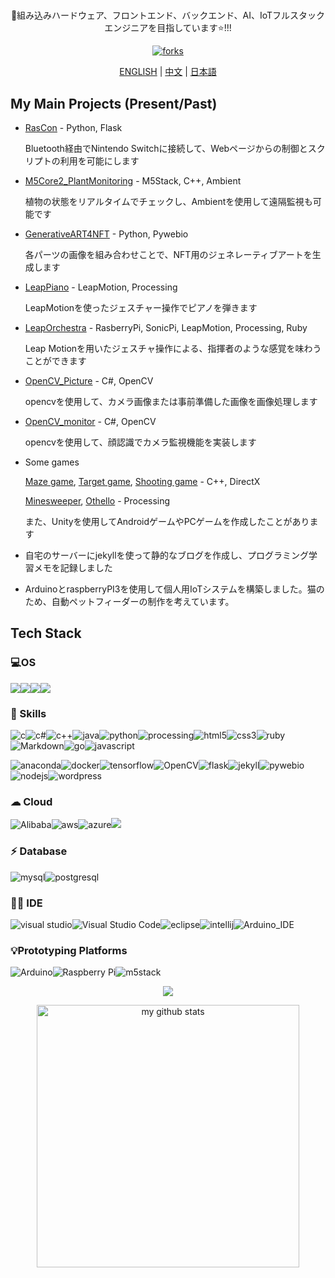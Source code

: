 <div align="center">
  <h1></h1>
  <p>🌱組み込みハードウェア、フロントエンド、バックエンド、AI、IoTフルスタックエンジニアを目指しています⭐!!!</p>
  <p><a href="https://github.com/SkyoKen"><img src="https://img.shields.io/github/followers/SkyoKen?style=social" alt="forks"></a></p>
  <p><a href="README.md">ENGLISH</a> | <a href="README_ZH.md">中文</a> |  <a href="README_JP.md">日本語</a></p>
</div>

## My Main Projects (Present/Past)

- [RasCon](https://github.com/SkyoKen/RasCon_NS) - Python, Flask

  Bluetooth経由でNintendo Switchに接続して、Webページからの制御とスクリプトの利用を可能にします

- [M5Core2_PlantMonitoring](https://github.com/SkyoKen/M5Core2_PlantMonitoring) - M5Stack, C++, Ambient

   植物の状態をリアルタイムでチェックし、Ambientを使用して遠隔監視も可能です

- [GenerativeART4NFT](https://github.com/SkyoKen/GenerativeART4NFT) - Python, Pywebio

  各パーツの画像を組み合わせことで、NFT用のジェネレーティブアートを生成します
  
- [LeapPiano](https://github.com/SkyoKen/LeapPiano) - LeapMotion, Processing 

  LeapMotionを使ったジェスチャー操作でピアノを弾きます

- [LeapOrchestra](https://github.com/SkyoKen/LeapOrchestra) - RasberryPi, SonicPi, LeapMotion, Processing, Ruby 

  Leap Motionを用いたジェスチャ操作による、指揮者のような感覚を味わうことができます

- [OpenCV_Picture](https://github.com/SkyoKen/OpenCV_Picture) - C#, OpenCV

  opencvを使用して、カメラ画像または事前準備した画像を画像処理します

- [OpenCV_monitor](https://github.com/SkyoKen/OpenCV_monitor) - C#, OpenCV 

  opencvを使用して、顔認識でカメラ監視機能を実装します

- Some games

  [Maze game](https://github.com/SkyoKen/Other/tree/master/JEC/%E6%94%B9%E9%80%A0%E8%AA%B2%E9%A1%8C1%5B%E8%BF%B7%E8%B7%AF%E3%82%B2%E3%83%BC%E3%83%A0%5D), [Target game](https://github.com/SkyoKen/Other/tree/master/JEC/%E6%94%B9%E9%80%A0%E8%AA%B2%E9%A1%8C2%E3%80%8C%E3%83%9E%E3%82%A6%E3%82%B9%E3%82%92%E4%BD%BF%E3%81%A3%E3%81%9F%E3%82%B2%E3%83%BC%E3%83%A0%EF%BC%88%E7%9A%84%E3%81%82%E3%81%A6%EF%BC%89%E3%80%8D), [Shooting game](https://github.com/SkyoKen/Other/tree/master/JEC/%E6%94%B9%E9%80%A0%E8%AA%B2%E9%A1%8C3%E3%80%8C%E3%82%B7%E3%83%A5%E3%83%BC%E3%83%86%E3%82%A3%E3%83%B3%E3%82%B0%E3%82%B2%E3%83%BC%E3%83%A0%E3%80%8D) - C++, DirectX

  [Minesweeper](https://github.com/SkyoKen/Minesweeper), [Othello](https://github.com/SkyoKen/Othello) - Processing

  また、Unityを使用してAndroidゲームやPCゲームを作成したことがあります
  
- 自宅のサーバーにjekyllを使って静的なブログを作成し、プログラミング学習メモを記録しました

- ArduinoとraspberryPI3を使用して個人用IoTシステムを構築しました。猫のため、自動ペットフィーダーの制作を考えています。


## Tech Stack

### 💻OS
![](https://img.shields.io/badge/Windows-0078D6?style=for-the-badge&logo=windows&logoColor=white)![](https://img.shields.io/badge/Cent%20OS-262577?style=for-the-badge&logo=CentOS&logoColor=white)![](https://img.shields.io/badge/Debian-A81D33?style=for-the-badge&logo=debian&logoColor=white)![](https://img.shields.io/badge/Ubuntu-E95420?style=for-the-badge&logo=ubuntu&logoColor=white)

### 🚀 Skills

![c](https://img.shields.io/badge/C-00599C?style=for-the-badge&logo=c&logoColor=white)![c#](https://img.shields.io/badge/Csharp-239120?style=for-the-badge&logo=csharp&logoColor=white)![c++](https://img.shields.io/badge/C++-00599C?style=for-the-badge&logo=C++&logoColor=white)![java](https://img.shields.io/badge/Java-ED8B00?style=for-the-badge&logo=java&logoColor=white)![python](https://img.shields.io/badge/Python-3776AB?style=for-the-badge&logo=python&logoColor=white)![processing](https://img.shields.io/badge/Processing-006699?style=for-the-badge&logo=ProcessingFoundation&logoColor=white)![html5](https://img.shields.io/badge/HTML5-E34F26?style=for-the-badge&logo=html5&logoColor=white)![css3](https://img.shields.io/badge/CSS3-1572B6?style=for-the-badge&logo=css3&logoColor=white)![ruby](https://img.shields.io/badge/Ruby-CC342D?style=for-the-badge&logo=ruby&logoColor=white)![Markdown](https://img.shields.io/badge/Markdown-000000?style=for-the-badge&logo=markdown&logoColor=white)![go](https://img.shields.io/badge/Go-00ADD8?style=for-the-badge&logo=go&logoColor=white)![javascript](https://img.shields.io/badge/JavaScript-F7DF1E?style=for-the-badge&logo=JavaScript&logoColor=white)

![anaconda](https://img.shields.io/badge/anaconda-44A833?style=for-the-badge&logo=Anaconda&logoColor=white)![docker](https://img.shields.io/badge/Docker-2CA5E0?style=for-the-badge&logo=Docker&logoColor=white)![tensorflow](https://img.shields.io/badge/TensorFlow-FF6F00?style=for-the-badge&logo=tensorflow&logoColor=white)![OpenCV](https://img.shields.io/badge/OpenCV-5C3EE8?style=for-the-badge&logo=OpenCV&logoColor=white)![flask](https://img.shields.io/badge/Flask-000000?style=for-the-badge&logo=flask&logoColor=white)![jekyll](https://img.shields.io/badge/jekyll-CC0000?style=for-the-badge&logo=jekyll&logoColor=white)![pywebio](https://img.shields.io/badge/pywebio-000000?style=for-the-badge&logoColor=white)![nodejs](https://img.shields.io/badge/Node.js-43853D?style=for-the-badge&logo=node.js&logoColor=white)![wordpress](https://img.shields.io/badge/Wordpress-21759B?style=for-the-badge&logo=wordpress&logoColor=white)

### ☁ Cloud

![Alibaba](https://img.shields.io/badge/Alibaba_Cloud-FF6A00?style=for-the-badge&logo=alibabacloud&logoColor=white)![aws](https://img.shields.io/badge/AWS-FF9900?style=for-the-badge&logo=amazonaws&logoColor=white)![azure](https://img.shields.io/badge/Azure-0078D7?style=for-the-badge&logo=MicrosoftAzure&logoColor=white)![](https://img.shields.io/badge/Oracle_Cloud-F80000?style=for-the-badge&logo=Oracle&logoColor=white)

### ⚡ Database

![mysql](https://img.shields.io/badge/MySQL-005C84?style=for-the-badge&logo=mysql&logoColor=white)![postgresql](https://img.shields.io/badge/PostgreSQL-4169E1?style=for-the-badge&logo=PostgreSQL&logoColor=white)

### 👩‍💻 IDE

![visual studio](https://img.shields.io/badge/Visual_Studio-5C2D91?style=for-the-badge&logo=visual%20studio&logoColor=white)![Visual Studio Code](https://img.shields.io/badge/Visual_Studio_Code-0078D4?style=for-the-badge&logo=visual%20studio%20code&logoColor=white)![eclipse](https://img.shields.io/badge/Eclipse-2C2255?style=for-the-badge&logo=eclipse&logoColor=white)![intellij](https://img.shields.io/badge/IntelliJ_IDEA-000000.svg?style=for-the-badge&logo=intellij-idea&logoColor=white)![Arduino_IDE](https://img.shields.io/badge/Arduino_IDE-00979D?style=for-the-badge&logo=arduino&logoColor=white)



### 💡Prototyping Platforms

![Arduino](https://img.shields.io/badge/Arduino-00979D?style=for-the-badge&logo=Arduino&logoColor=white)![Raspberry Pi](https://img.shields.io/badge/Raspberry%20Pi-A22846?style=for-the-badge&logo=Raspberry%20Pi&logoColor=white)![m5stack](https://img.shields.io/badge/m5stack-000000?style=for-the-badge&logoColor=white)


<a href="#">
    <p align="center">
        <img src="https://github-profile-trophy.vercel.app/?username=SkyoKen&column=7&theme=onedark"/>
    </p>
</a>

<a align="center" href="#">
    <p align="center">
    <img src="https://github-readme-stats.vercel.app/api?username=SkyoKen&show_icons=true&theme=dark" alt="my github stats" width="420"/>
    </p>
</a>
